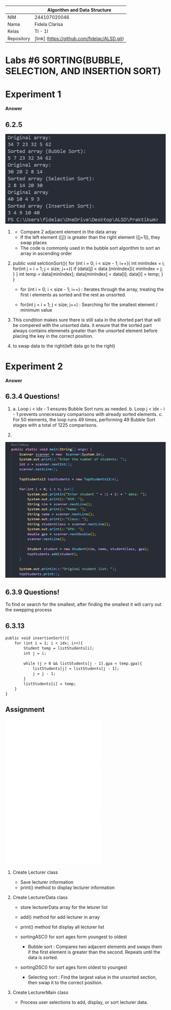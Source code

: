 |  | Algorithm and Data Structure |
|--|--|
| NIM |  244107020046  |
| Nama |  Fidela Clarisa |
| Kelas | TI - 1I |
| Repository | [link] (https://github.com/fidelac/ALSD.git) |

# Labs #6 SORTING(BUBBLE, SELECTION, AND INSERTION SORT)


# Experiment 1 
**Answer**
## 6.2.5
![Screenshot](../img/jobsheet6/Experiment1.png)
1.  - Compare 2 adjacent element in the data array
    - If the left element ([j]) is greater than the right element ([j+1]), they swap places
    - The code is commonly used in the bubble sort algorithm to sort an array in ascending order

2. 
    public void selctionSort(){
        for (int i = 0; i < size - 1; i++){
            int minIndex = i;
            for(int j = i + 1; j < size; j++){
                if (data[j] < data [minIndex]){
                    minIndex = j;
                }
            }
            int temp = data[minIndex];
            data[minIndex] = data[i];
            data[i] = temp;
        }
    }
    - for (int i = 0; i < size - 1; i++) : Iterates through the array, treating the first i elements as sorted and the rest as unsorted.

    - for(int j = i + 1; j < size; j++) : Searching for the smallest element / minimum value


3. This condition makes sure there is still sata in the shorted part that will be compered with the unsorted data. it ensure that the sorted part always contains elemenets greater than the unsorted element before placing the key in the correct position.

4. to swap data to the right(left data go to the right)


# Experiment 2
**Answer**
## 6.3.4 Questions!
1.  
    a. Loop i < idx - 1 ensures Bubble Sort runs as needed.
    b. Loop j < idx - i - 1 prevents unnecessary comparisons with already sorted elements.
    c. For 50 elements, the loop runs 49 times, performing 49 Bubble Sort stages with a total of 1225 comparisons.

2. 
![Screenshot](../img/jobsheet6/modify%206.3.4.png)


## 6.3.9 Questions!
To find or search for the smallest, after finding the smallest it will carry out the swepping process

## 6.3.13
 
    public void insertionSort(){
        for (int i = 1; i < idx; i++){
            Student temp = listStudents[i];
            int j = i;

            while (j > 0 && listStudents[j - 1].gpa < temp.gpa){
                listStudents[j] = listStudents[j - 1];
                j = j - 1;
            }
            listStudents[i] = temp;
        }
    }
    

## Assignment
![code](Lecturer.java)
![code](LecturerData.java)
![code](LecturerMain.java)

1. Create Lecturer class
    - Save lecturer information
    - print() method to display lecturer information

2. Create LecturerData class
    - store lecturerData array for the leturer list
    - add() method for add lecturer in array
    - print() method fot display all lecturer list
    - sortingASC() for sort ages form youngest to oldest 
        - Bubble sort : Compares two adjacent elements and swaps them if the first element is greater than the second. Repeats until the data is sorted.

    - sortingDSC() for sort ages form oldest to youngest
        - Selecting sort : Find the largest value in the unsorted section, then swap it to the correct position.


3. Create LecturerMain class
    - Process user selections to add, display, or sort lecturer data.
